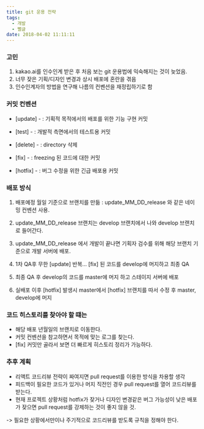 ```yaml
---
title: git 운용 전략
tags:
  - 개발
  - 뻘글
date: 2018-04-02 11:11:11
---
```

### [](#고민 "고민")고민

1.  kakao.ai를 인수인계 받은 후 처음 보는 git 운용법에 익숙해지는 것이 늦었음.
2.  너무 잦은 기획/디자인 변경과 상시 배포에 혼란을 겪음
3.  인수인계자의 방법을 연구해 나름의 컨벤션을 재정립하기로 함  
      
    

### [](#커밋-컨벤션 "커밋 컨벤션")커밋 컨벤션

*   \[update\] - : 기획적 목적에서의 배포를 위한 기능 구현 커밋
    
*   \[test\] - : 개발적 측면에서의 테스트용 커밋
    
*   \[delete\] - : directory 삭제
    
*   \[fix\] - : freezing 된 코드에 대한 커밋
    
*   \[hotfix\] - : 버그 수정을 위한 긴급 배포용 커밋  
      
    

### [](#배포-방식 "배포 방식")배포 방식

1.  배포예정 월일 기준으로 브랜치를 만듦 : update\_MM\_DD\_release 와 같은 네이밍 컨벤션 사용.
    
2.  update\_MM\_DD\_release 브랜치는 develop 브랜치에서 나와 develop 브랜치로 들어간다.
    
3.  update\_MM\_DD\_release 에서 개발이 끝나면 기획자 검수를 위해 해당 브랜치 기준으로 개발 서버에 배포.
    
4.  1차 QA후 무한 \[update\] 반복… \[fix\] 된 코드를 develop에 머지하고 최종 QA
    
5.  최종 QA 후 develop의 코드를 master에 머지 하고 스테이지 서버에 배포
    
6.  실배포 이후 \[hotfix\] 발생시 master에서 \[hotfix\] 브랜치를 따서 수정 후 master, develop에 머지  
      
    

### [](#코드-히스토리를-찾아야-할-떄는 "코드 히스토리를 찾아야 할 떄는")코드 히스토리를 찾아야 할 떄는

*   해당 배포 년월일의 브랜치로 이동한다.
*   커밋 컨벤션을 참고하면서 목적에 맞는 로그를 찾는다.
*   \[fix\] 커밋만 골라서 보면 더 빠르게 히스토리 정리가 가능하다.  
      
    

### [](#추후-계획 "추후 계획")추후 계획

*   리액트 코드리뷰 전략이 짜여지면 pull request를 이용한 방식을 차용할 생각
*   피드백이 필요한 코드가 있거나 머지 직전인 경우 pull request를 열어 코드리뷰를 받는다.
*   현재 프로젝트 상황처럼 hotfix가 잦거나 디자인 변경같은 버그 가능성이 낮은 배포가 잦으면 pull request를 강제하는 것이 좋지 않을 것.

\-> 필요한 상황에서만이나 주기적으로 코드리뷰를 받도록 규칙을 정해야 한다.